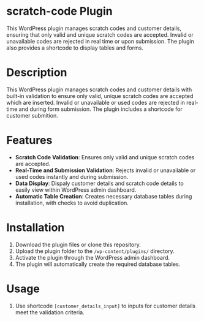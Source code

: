 # scratch-code Plugin
This WordPress plugin manages scratch codes and customer details, ensuring that only valid and unique scratch codes are accepted. Invalid or unavailable codes are rejected in real time or upon submission. The plugin also provides a shortcode to display tables and forms.

# Description  
This WordPress plugin manages scratch codes and customer details with built-in validation to ensure only valid, unique scratch codes are accepted which are inserted. Invalid or unavailable or used codes are rejected in real-time and during form submission. The plugin includes a shortcode for customer submition.

# Features  
- **Scratch Code Validation**: Ensures only valid and unique scratch codes are accepted.  
- **Real-Time and Submission Validation**: Rejects invalid or unavailable or used codes instantly and during submission.  
- **Data Display**: Dispaly customer details and scratch code details to easily view within WordPress admin dashboard.  
- **Automatic Table Creation**: Creates necessary database tables during installation, with checks to avoid duplication.  

# Installation  
1. Download the plugin files or clone this repository.  
2. Upload the plugin folder to the `/wp-content/plugins/` directory.  
3. Activate the plugin through the WordPress admin dashboard.  
4. The plugin will automatically create the required database tables.

# Usage  
1. Use shortcode `[customer_details_input]` to inputs for customer details meet the validation criteria.
